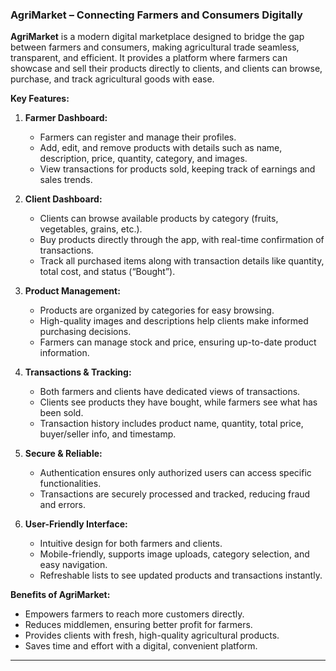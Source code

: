 

### **AgriMarket – Connecting Farmers and Consumers Digitally**

**AgriMarket** is a modern digital marketplace designed to bridge the gap between farmers and consumers, making agricultural trade seamless, transparent, and efficient. It provides a platform where farmers can showcase and sell their products directly to clients, and clients can browse, purchase, and track agricultural goods with ease.

**Key Features:**

1. **Farmer Dashboard:**

   * Farmers can register and manage their profiles.
   * Add, edit, and remove products with details such as name, description, price, quantity, category, and images.
   * View transactions for products sold, keeping track of earnings and sales trends.

2. **Client Dashboard:**

   * Clients can browse available products by category (fruits, vegetables, grains, etc.).
   * Buy products directly through the app, with real-time confirmation of transactions.
   * Track all purchased items along with transaction details like quantity, total cost, and status (“Bought”).

3. **Product Management:**

   * Products are organized by categories for easy browsing.
   * High-quality images and descriptions help clients make informed purchasing decisions.
   * Farmers can manage stock and price, ensuring up-to-date product information.

4. **Transactions & Tracking:**

   * Both farmers and clients have dedicated views of transactions.
   * Clients see products they have bought, while farmers see what has been sold.
   * Transaction history includes product name, quantity, total price, buyer/seller info, and timestamp.

5. **Secure & Reliable:**

   * Authentication ensures only authorized users can access specific functionalities.
   * Transactions are securely processed and tracked, reducing fraud and errors.

6. **User-Friendly Interface:**

   * Intuitive design for both farmers and clients.
   * Mobile-friendly, supports image uploads, category selection, and easy navigation.
   * Refreshable lists to see updated products and transactions instantly.

**Benefits of AgriMarket:**

* Empowers farmers to reach more customers directly.
* Reduces middlemen, ensuring better profit for farmers.
* Provides clients with fresh, high-quality agricultural products.
* Saves time and effort with a digital, convenient platform.

----